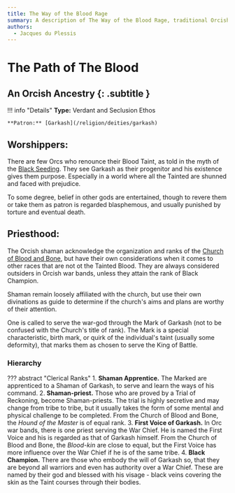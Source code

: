 ```yaml
---
title: The Way of the Blood Rage
summary: A description of The Way of the Blood Rage, traditional Orcish Ancestral beliefs.
authors:
  - Jacques du Plessis
---
```


# The Path of The Blood
## An Orcish Ancestry {: .subtitle }

!!! info "Details"
    **Type:** Verdant and Seclusion Ethos

    **Patron:** [Garkash](/religion/deities/garkash)

## Worshippers:
There are few Orcs who renounce their Blood Taint, as told in the myth of the [Black Seeding](/history/myths/black_seeding). They see Garkash as their progenitor and his existence gives them purpose. Especially in a world where all the Tainted are shunned and faced with prejudice.

To some degree, belief in other gods are entertained, though to revere them or take them as patron is regarded blasphemous, and usually punished by torture and eventual death.

## Priesthood:
The Orcish shaman acknowledge the organization and ranks of the [Church of Blood and Bone](/religion/organizations/church_of_blood_and_bone), but have their own considerations when it comes to other races that are not ot the Tainted Blood. They are always considered outsiders in Orcish war bands, unless they attain the rank of Black Champion. 

Shaman remain loosely affiliated with the church, but use their own divinations as guide to determine if the church's aims and plans are worthy of their attention.

One is called to serve the war-god through the Mark of Garkash (not to be confused with the Church's title of rank). The Mark is a special characteristic, birth mark, or quirk of the individual's taint (usually some deformity), that marks them as chosen to serve the King of Battle.

### Hierarchy

??? abstract "Clerical Ranks"
    1. **Shaman Apprentice.** The Marked are apprenticed to a Shaman of Garkash, to serve and learn the ways of his command.
    2. **Shaman-priest.** Those who are proved by a Trial of Reckoning, become Shaman-priests. The trial is highly secretive and may change from tribe to tribe, but it usually takes the form of some mental and physical challenge to be completed. From the Church of Blood and Bone, the _Hound of the Master_ is of equal rank.
    3. **First Voice of Garkash.** In Orc war bands, there is one priest serving the War Chief. He is named the First Voice and his is regarded as that of Garkash himself. From the Church of Blood and Bone, the _Blood-kin_ are close to equal, but the First Voice has more influence over the War Chief if he is of the same tribe.
    4. **Black Champion.** There are those who embody the will of Garkash so, that they are beyond all warriors and even has authority over a War Chief. These are named by their god and blessed with his visage - black veins covering the skin as the Taint courses through their bodies.